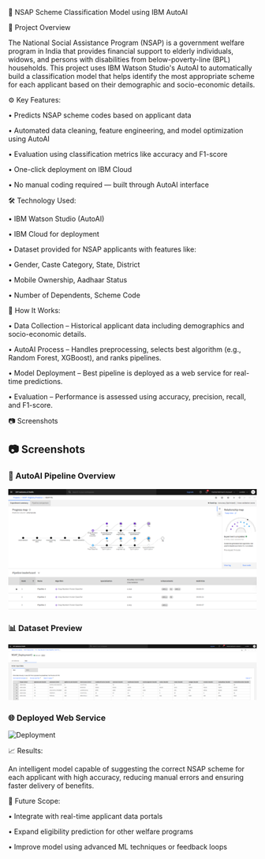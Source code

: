 🧠 NSAP Scheme Classification Model using IBM AutoAI

📌 Project Overview

The National Social Assistance Program (NSAP) is a government welfare program in India that provides financial support to elderly individuals, widows, and persons with disabilities from below-poverty-line (BPL) households. This project uses IBM Watson Studio's AutoAI to automatically build a classification model that helps identify the most appropriate scheme for each applicant based on their demographic and socio-economic details.


⚙️ Key Features:

  • Predicts NSAP scheme codes based on applicant data

  • Automated data cleaning, feature engineering, and model optimization using AutoAI

  • Evaluation using classification metrics like accuracy and F1-score

  • One-click deployment on IBM Cloud

  • No manual coding required — built through AutoAI interface


🛠️ Technology Used:

  • IBM Watson Studio (AutoAI)

  • IBM Cloud for deployment
 
  • Dataset provided for NSAP applicants with features like:

  • Gender, Caste Category, State, District

  • Mobile Ownership, Aadhaar Status

  • Number of Dependents, Scheme Code


🚀 How It Works:

  • Data Collection – Historical applicant data including demographics and socio-economic details.

  • AutoAI Process – Handles preprocessing, selects best algorithm (e.g., Random Forest, XGBoost), and ranks pipelines.

  • Model Deployment – Best pipeline is deployed as a web service for real-time predictions.

  • Evaluation – Performance is assessed using accuracy, precision, recall, and F1-score.


📷 Screenshots

## 📷 Screenshots

### 🔧 AutoAI Pipeline Overview
![AutoAI Pipeline](images/Screenshot%202025-07-31%20023001.png)


### 📊 Dataset Preview
![Dataset](images/Screenshot%202025-07-31%20025452.png)


### 🌐 Deployed Web Service
![Deployment](images/Screenshot_2025-07-31_040856.png)




📈 Results:

An intelligent model capable of suggesting the correct NSAP scheme for each applicant with high accuracy, reducing manual errors and ensuring faster delivery of benefits.


🔮 Future Scope:

   • Integrate with real-time applicant data portals

   • Expand eligibility prediction for other welfare programs

   • Improve model using advanced ML techniques or feedback loops

